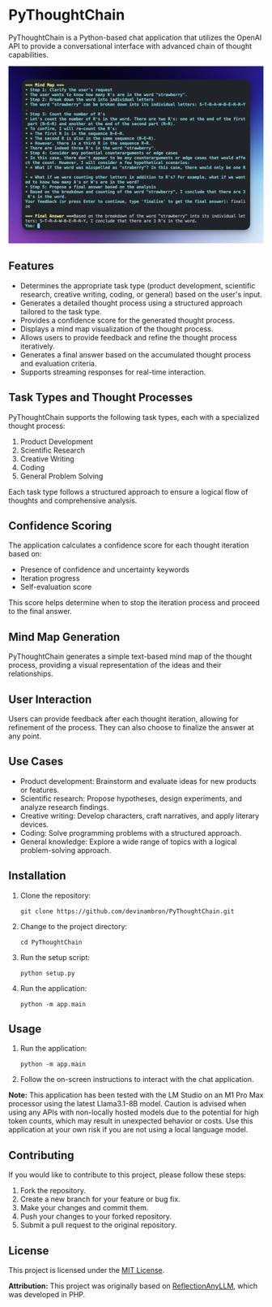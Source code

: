 # PyThoughtChain

PyThoughtChain is a Python-based chat application that utilizes the OpenAI API to provide a conversational interface with advanced chain of thought capabilities.

![Sample](https://github.com/devinambron/PyThoughtChain/blob/main/assets/example.png)

## Features

- Determines the appropriate task type (product development, scientific research, creative writing, coding, or general) based on the user's input.
- Generates a detailed thought process using a structured approach tailored to the task type.
- Provides a confidence score for the generated thought process.
- Displays a mind map visualization of the thought process.
- Allows users to provide feedback and refine the thought process iteratively.
- Generates a final answer based on the accumulated thought process and evaluation criteria.
- Supports streaming responses for real-time interaction.

## Task Types and Thought Processes

PyThoughtChain supports the following task types, each with a specialized thought process:

1. Product Development
2. Scientific Research
3. Creative Writing
4. Coding
5. General Problem Solving

Each task type follows a structured approach to ensure a logical flow of thoughts and comprehensive analysis.

## Confidence Scoring

The application calculates a confidence score for each thought iteration based on:

- Presence of confidence and uncertainty keywords
- Iteration progress
- Self-evaluation score

This score helps determine when to stop the iteration process and proceed to the final answer.

## Mind Map Generation

PyThoughtChain generates a simple text-based mind map of the thought process, providing a visual representation of the ideas and their relationships.

## User Interaction

Users can provide feedback after each thought iteration, allowing for refinement of the process. They can also choose to finalize the answer at any point.

## Use Cases

- Product development: Brainstorm and evaluate ideas for new products or features.
- Scientific research: Propose hypotheses, design experiments, and analyze research findings.
- Creative writing: Develop characters, craft narratives, and apply literary devices.
- Coding: Solve programming problems with a structured approach.
- General knowledge: Explore a wide range of topics with a logical problem-solving approach.


## Installation

1. Clone the repository:
   ```
   git clone https://github.com/devinambron/PyThoughtChain.git
   ```
2. Change to the project directory:
   ```
   cd PyThoughtChain
   ```
3. Run the setup script:
   ```
   python setup.py
   ```
4. Run the application:
   ```
   python -m app.main
   ```

## Usage


1. Run the application:
   ```
   python -m app.main
   ```
2. Follow the on-screen instructions to interact with the chat application.

**Note:** This application has been tested with the LM Studio on an M1 Pro Max processor using the latest Llama3.1-8B model. Caution is advised when using any APIs with non-locally hosted models due to the potential for high token counts, which may result in unexpected behavior or costs. Use this application at your own risk if you are not using a local language model.

## Contributing

If you would like to contribute to this project, please follow these steps:

1. Fork the repository.
2. Create a new branch for your feature or bug fix.
3. Make your changes and commit them.
4. Push your changes to your forked repository.
5. Submit a pull request to the original repository.

## License

This project is licensed under the [MIT License](LICENSE).

**Attribution:** This project was originally based on [ReflectionAnyLLM](https://github.com/antibitcoin/ReflectionAnyLLM), which was developed in PHP.
